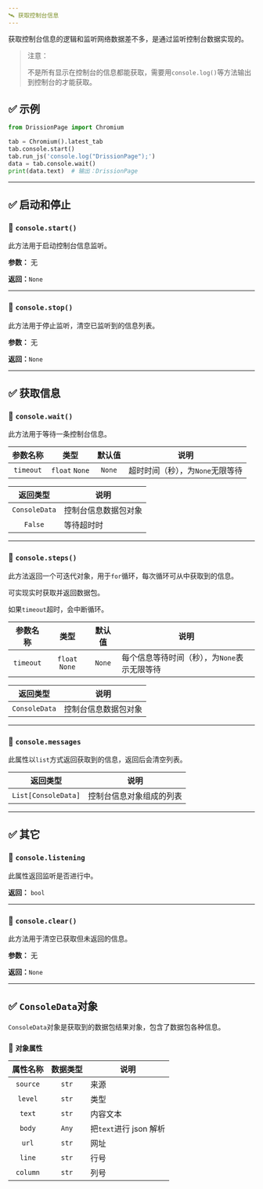 ```yaml
---
🛰️ 获取控制台信息
---
```


获取控制台信息的逻辑和监听网络数据差不多，是通过监听控制台数据实现的。

> 注意：
>
> 不是所有显示在控制台的信息都能获取，需要用`console.log()`等方法输出到控制台的才能获取。

## ✅️ 示例

```python
from DrissionPage import Chromium

tab = Chromium().latest_tab
tab.console.start()
tab.run_js('console.log("DrissionPage");')
data = tab.console.wait()
print(data.text)  # 输出：DrissionPage
```

---

## ✅️ 启动和停止

### 📌 `console.start()`

此方法用于启动控制台信息监听。

**参数：** 无

**返回：**`None`

---

### 📌 `console.stop()`

此方法用于停止监听，清空已监听到的信息列表。

**参数：** 无

**返回：**`None`

---

## ✅️ 获取信息

### 📌 `console.wait()`

此方法用于等待一条控制台信息。

| 参数名称  |      类型      | 默认值 | 说明                             |
| :-------: | :------------: | :----: | -------------------------------- |
| `timeout` | `float` `None` | `None` | 超时时间（秒），为`None`无限等待 |

|   返回类型    | 说明                 |
| :-----------: | -------------------- |
| `ConsoleData` | 控制台信息数据包对象 |
|    `False`    | 等待超时时           |

---

### 📌 `console.steps()`

此方法返回一个可迭代对象，用于`for`循环，每次循环可从中获取到的信息。

可实现实时获取并返回数据包。

如果`timeout`超时，会中断循环。

| 参数名称  |      类型      | 默认值 | 说明                                         |
| :-------: | :------------: | :----: | -------------------------------------------- |
| `timeout` | `float` `None` | `None` | 每个信息等待时间（秒），为`None`表示无限等待 |

|   返回类型    | 说明                 |
| :-----------: | -------------------- |
| `ConsoleData` | 控制台信息数据包对象 |

---

### 📌 `console.messages`

此属性以`list`方式返回获取到的信息，返回后会清空列表。

|      返回类型       | 说明                     |
| :-----------------: | ------------------------ |
| `List[ConsoleData]` | 控制台信息对象组成的列表 |

---

## ✅️ 其它

### 📌 `console.listening`

此属性返回监听是否进行中。

**返回：** `bool`

---

### 📌 `console.clear()`

此方法用于清空已获取但未返回的信息。

**参数：** 无

**返回：**`None`

---

## ✅️ `ConsoleData`对象

`ConsoleData`对象是获取到的数据包结果对象，包含了数据包各种信息。

### 📌 `对象属性`

| 属性名称 | 数据类型 | 说明                   |
| :------: | :------: | ---------------------- |
| `source` |  `str`   | 来源                   |
| `level`  |  `str`   | 类型                   |
|  `text`  |  `str`   | 内容文本               |
|  `body`  |  `Any`   | 把`text`进行 json 解析 |
|  `url`   |  `str`   | 网址                   |
|  `line`  |  `str`   | 行号                   |
| `column` |  `str`   | 列号                   |